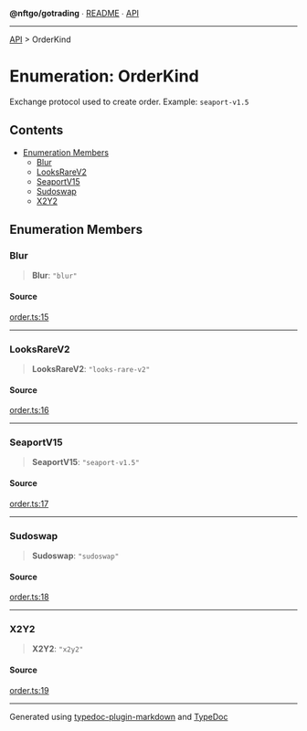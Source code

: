 **@nftgo/gotrading** ∙ [README](../README.md) ∙ [API](../exports.md)

***

[API](../exports.md) > OrderKind

# Enumeration: OrderKind

Exchange protocol used to create order. Example: `seaport-v1.5`

## Contents

- [Enumeration Members](OrderKind.md#enumeration-members)
  - [Blur](OrderKind.md#blur)
  - [LooksRareV2](OrderKind.md#looksrarev2)
  - [SeaportV15](OrderKind.md#seaportv15)
  - [Sudoswap](OrderKind.md#sudoswap)
  - [X2Y2](OrderKind.md#x2y2)

## Enumeration Members

### Blur

> **Blur**: `"blur"`

#### Source

[order.ts:15](https://github.com/NFTGo/GoTrading/blob/1fa3b8d/src/types/order.ts#L15)

***

### LooksRareV2

> **LooksRareV2**: `"looks-rare-v2"`

#### Source

[order.ts:16](https://github.com/NFTGo/GoTrading/blob/1fa3b8d/src/types/order.ts#L16)

***

### SeaportV15

> **SeaportV15**: `"seaport-v1.5"`

#### Source

[order.ts:17](https://github.com/NFTGo/GoTrading/blob/1fa3b8d/src/types/order.ts#L17)

***

### Sudoswap

> **Sudoswap**: `"sudoswap"`

#### Source

[order.ts:18](https://github.com/NFTGo/GoTrading/blob/1fa3b8d/src/types/order.ts#L18)

***

### X2Y2

> **X2Y2**: `"x2y2"`

#### Source

[order.ts:19](https://github.com/NFTGo/GoTrading/blob/1fa3b8d/src/types/order.ts#L19)

***

Generated using [typedoc-plugin-markdown](https://www.npmjs.com/package/typedoc-plugin-markdown) and [TypeDoc](https://typedoc.org/)
